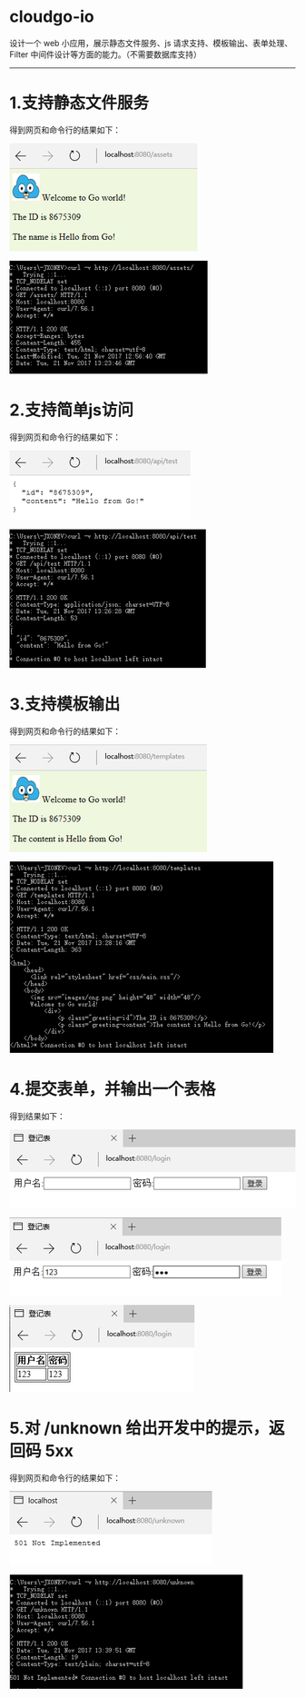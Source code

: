 # cloudgo-io

设计一个 web 小应用，展示静态文件服务、js 请求支持、模板输出、表单处理、Filter 中间件设计等方面的能力。（不需要数据库支持）

-----


# 1.支持静态文件服务

得到网页和命令行的结果如下：

![](https://github.com/JXONEV/cloudgo-io/raw/master/image/1.png)

![](https://github.com/JXONEV/cloudgo-io/raw/master/image/2.png)

# 2.支持简单js访问

得到网页和命令行的结果如下：

![](https://github.com/JXONEV/cloudgo-io/raw/master/image/3.png)

![](https://github.com/JXONEV/cloudgo-io/raw/master/image/4.png)

# 3.支持模板输出

得到网页和命令行的结果如下：

![](https://github.com/JXONEV/cloudgo-io/raw/master/image/5.png)

![](https://github.com/JXONEV/cloudgo-io/raw/master/image/6.png)

# 4.提交表单，并输出一个表格

得到结果如下：

![](https://github.com/JXONEV/cloudgo-io/raw/master/image/7.png)

![](https://github.com/JXONEV/cloudgo-io/raw/master/image/8.png)

![](https://github.com/JXONEV/cloudgo-io/raw/master/image/9.png)

# 5.对 /unknown 给出开发中的提示，返回码 5xx

得到网页和命令行的结果如下：

![](https://github.com/JXONEV/cloudgo-io/raw/master/image/10.png)

![](https://github.com/JXONEV/cloudgo-io/raw/master/image/11.png)
